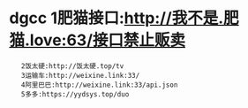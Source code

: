 # dgcc 1肥猫接口:http://我不是.肥猫.love:63/接口禁止贩卖
       2饭太硬:http://饭太硬.top/tv 
       3运输车:http://weixine.link:33/
       4阿里巴巴:http://weixine.link:33/api.json
       5多多:https://yydsys.top/duo